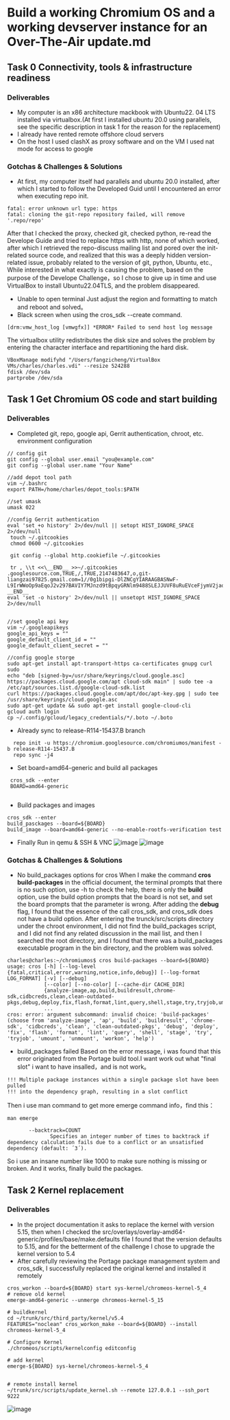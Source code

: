 # Build a working Chromium OS and a working devserver instance for an Over-The-Air update.md

## Task 0 Connectivity, tools & infrastructure readiness
### Deliverables
* My computer is an x86 architecture mackbook with Ubuntu22. 04 LTS installed via virtualbox.(At first I installed ubuntu 20.0 using parallels, see the specific description in task 1 for the reason for the replacement)
* I already have rented remote offshore cloud servers
* On the host I used clashX as proxy software and on the VM I used nat mode for access to google
### Gotchas & Challenges & Solutions
* At first, my computer itself had parallels and ubuntu 20.0 installed, after which I started to follow the Developed Guid until I encountered an error when executing repo init.
```
fatal: error unknown url type: https
fatal: cloning the git-repo repository failed, will remove '.repo/repo'
```
After that I checked the proxy, checked git, checked python, re-read the Develope Guide and tried to replace https with http, none of which worked, after which I retrieved the repo-discuss mailing list and pored over the init-related source code, and realized that this was a deeply hidden version-related issue, probably related to the version of git, python, Ubuntu, etc., While interested in what exactly is causing the problem, based on the purpose of the Develope Challenge，so I chose to give up in time and use VirtualBox to install Ubuntu22.04TLS, and the problem disappeared.
* Unable to open terminal
Just adjust the region and formatting to match and reboot and solved。
* Black screen when using the cros_sdk --create command.
```
[drm:vmw_host_log [vmwgfx]] *ERROR* Failed to send host log message
```
The virtualbox utility redistributes the disk size and solves the problem by entering the character interface and  repartitioning the hard disk.
```
VBoxManage modifyhd "/Users/fangzicheng/VirtualBox VMs/charles/charles.vdi" --resize 524288
fdisk /dev/sda
partprobe /dev/sda
```
## Task 1 Get Chromium OS code and start building 
### Deliverables
* Completed git, repo, google api, Gerrit authentication, chroot, etc. environment configuration
```
// config git
git config --global user.email "you@example.com"
git config --global user.name "Your Name"

//add depot tool path
vim ~/.bashrc
export PATH=/home/charles/depot_tools:$PATH

//set umask
umask 022

//config Gerrit authentication
eval 'set +o history' 2>/dev/null || setopt HIST_IGNORE_SPACE 2>/dev/null
 touch ~/.gitcookies
 chmod 0600 ~/.gitcookies

 git config --global http.cookiefile ~/.gitcookies

 tr , \\t <<\__END__ >>~/.gitcookies
.googlesource.com,TRUE,/,TRUE,2147483647,o,git-liangzai97825.gmail.com=1//0g1bipgi-DlZNCgYIARAAGBASNwF-L9IrWWoOp9aEqoJ2v297BAVIY7MJnzd9tBpqyGRNlm9488SLEJJUVF8uRuEVceFjymV2jao
__END__
eval 'set -o history' 2>/dev/null || unsetopt HIST_IGNORE_SPACE 2>/dev/null


//set google api key
vim ~/.googleapikeys
google_api_keys = ""
google_default_client_id = ""
google_default_client_secret = ""

//config google storge
sudo apt-get install apt-transport-https ca-certificates gnupg curl sudo
echo "deb [signed-by=/usr/share/keyrings/cloud.google.asc] https://packages.cloud.google.com/apt cloud-sdk main" | sudo tee -a /etc/apt/sources.list.d/google-cloud-sdk.list
curl https://packages.cloud.google.com/apt/doc/apt-key.gpg | sudo tee /usr/share/keyrings/cloud.google.asc
sudo apt-get update && sudo apt-get install google-cloud-cli
gcloud auth login
cp ~/.config/gcloud/legacy_credentials/*/.boto ~/.boto
```
* Already sync to release-R114-15437.B branch
```
  repo init -u https://chromium.googlesource.com/chromiumos/manifest -b release-R114-15437.B
  repo sync -j4
```
* Set board=amd64-generic and  build all packages
```
 cros_sdk --enter
 BOARD=amd64-generic
 
```
* Build packages and images
```
cros_sdk --enter
build_pasckages --board=${BOARD}
build_image --board=amd64-generic --no-enable-rootfs-verification test

```
* Finally Run in qemu & SSH & VNC
![image](https://github.com/crescentBLADE/FOr-FydeOS-developer-challenge/blob/main/os.jpg)
![image](https://github.com/crescentBLADE/FOr-FydeOS-developer-challenge/blob/main/ssh.png)

### Gotchas & Challenges & Solutions

* No build_packages  options for cros
When I make the command **cros build-packages** in the official document, the terminal prompts that there is no such option, use -h to check the help, there is only the **build** option, use the build option prompts that the board is not set, and set the board prompts that the parameter is wrong. After adding the **debug** flag, I found that the essence of the call cros_sdk, and cros_sdk does not have a build option. After entering the trunck/src/scripts directory under the chroot environment, I did not find the build_packages script, and I did not find any related discussion in the mail list, and then I searched the root directory, and I found that there was a build_packages executable program in the bin directory, and the problem was solved.
```
charles@charles:~/chromiumos$ cros build-packages --board=${BOARD}
usage: cros [-h] [--log-level {fatal,critical,error,warning,notice,info,debug}] [--log-format LOG_FORMAT] [-v] [--debug]
            [--color] [--no-color] [--cache-dir CACHE_DIR]
            {analyze-image,ap,build,buildresult,chrome-sdk,cidbcreds,clean,clean-outdated-pkgs,debug,deploy,fix,flash,format,lint,query,shell,stage,try,tryjob,umount,unmount,workon,help}
            ...
cros: error: argument subcommand: invalid choice: 'build-packages' (choose from 'analyze-image', 'ap', 'build', 'buildresult', 'chrome-sdk', 'cidbcreds', 'clean', 'clean-outdated-pkgs', 'debug', 'deploy', 'fix', 'flash', 'format', 'lint', 'query', 'shell', 'stage', 'try', 'tryjob', 'umount', 'unmount', 'workon', 'help')

```
* build_packages failed
Based on the error message, i was found that this error originated from the Portage build tool.I want work out what "final slot" i want to have insalled，and is not work。
```
!!! Multiple package instances within a single package slot have been pulled
!!! into the dependency graph, resulting in a slot conflict
```
Then i use man command to get more  emerge command info，find this：
```
man emerge

       --backtrack=COUNT
              Specifies an integer number of times to backtrack if dependency calculation fails due to a conflict or an unsatisfied dependency (default: ´3´).
```
So  i use an insane number like 1000 to make sure nothing is missing or broken. And it works, finally build the packages.
## Task 2 Kernel replacement
### Deliverables
* In the project documentation it asks to replace the kernel with version 5.15, then when I checked the src/overlays/overlay-amd64-generic/profiles/base/make.defaults file I found that the version defaults to 5.15, and for the betterment of the challenge I chose to upgrade the kernel version to 5.4
* After carefully reviewing the Portage package management system and cros_sdk, I successfully replaced the original kernel and installed it remotely
```
cros_workon --board=${BOARD} start sys-kernel/chromeos-kernel-5_4
# remove old kernel 
emerge-amd64-generic --unmerge chromeos-kernel-5_15

# buildkernel 
cd ~/trunk/src/third_party/kernel/v5.4
FEATURES="noclean" cros_workon_make --board=${BOARD} --install chromeos-kernel-5_4

# Configure Kernel
./chromeos/scripts/kernelconfig editconfig

# add kernel
emerge-${BOARD} sys-kernel/chromeos-kernel-5_4


# remote install kernel
~/trunk/src/scripts/update_kernel.sh --remote 127.0.0.1 --ssh_port 9222 
```
![image](https://github.com/crescentBLADE/FOr-FydeOS-developer-challenge/blob/main/update.jpg)
